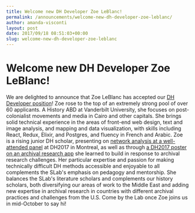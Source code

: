 ```yaml
---
title: Welcome new DH Developer Zoe LeBlanc!
permalink: /announcements/welcome-new-dh-developer-zoe-leblanc/
author: amanda-visconti
layout: post
date: 2017/09/18 08:51:03+00:00
slug: welcome-new-dh-developer-zoe-leblanc
---
```


# Welcome new DH Developer Zoe LeBlanc!

We are delighted to announce that Zoe LeBlanc has accepted our [DH Developer position](/2017/06/27/job-opening-curious-about-focusing-on-dh-development/)! Zoe rose to the top of an extremely strong pool of over 60 applicants. A History ABD at Vanderbilt University, she focuses on post-colonialist movements and media in Cairo and other capitals. She brings solid technical experience in the areas of front-end web design, text and image analysis, and mapping and data visualization, with skills including React, Redux, Elixir, and Postgres, and fluency in French and Arabic. Zoe is a rising junior DH scholar, presenting on [network analysis at a well-attended panel](https://dh2017.adho.org/abstracts/428/428.pdf) at DH2017 in Montreal, as well as through [a DH2017 poster on an archival research app](https://dh2017.adho.org/abstracts/548/548.pdf) she learned to build in response to archival research challenges. Her particular expertise and passion for making technically difficult DH methods accessible and enjoyable to all complements the SLab's emphasis on pedagogy and mentorship. She balances the SLab's literature scholars and complements our history scholars, both diversifying our areas of work to the Middle East and adding new expertise in archival research in countries with different archival practices and challenges from the U.S. Come by the Lab once Zoe joins us in mid-October to say hi!
